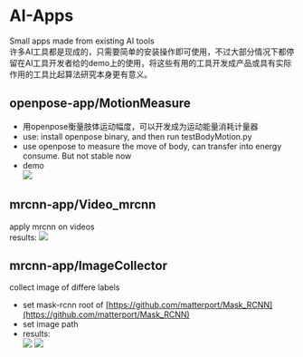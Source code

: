 # AI-Apps
Small apps made from existing AI tools  
许多AI工具都是现成的，只需要简单的安装操作即可使用，不过大部分情况下都停留在AI工具开发者给的demo上的使用，将这些有用的工具开发成产品或具有实际作用的工具比起算法研究本身更有意义。
## openpose-app/MotionMeasure
- 用openpose衡量肢体运动幅度，可以开发成为运动能量消耗计量器
- use: install openpose binary, and then run testBodyMotion.py
- use openpose to measure the move of body, can transfer into energy consume. But not stable now
- demo  
![](https://i.imgur.com/EmZeecN.gif)
## mrcnn-app/Video_mrcnn
apply mrcnn on videos  
results:
![](https://i.imgur.com/Ayr2fxK.gif)
## mrcnn-app/ImageCollector
collect image of differe labels  
- set mask-rcnn root of [https://github.com/matterport/Mask_RCNN](https://github.com/matterport/Mask_RCNN)  
- set image path  
- results:  
![](https://i.imgur.com/nJ44e91.png)
![](https://i.imgur.com/UpW4FSK.png)



